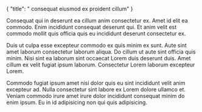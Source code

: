 {
  "title": " consequat eiusmod ex proident cillum"
}

Consequat qui in deserunt ea cillum anim consectetur ex. Amet id elit ea commodo. Enim incididunt consequat deserunt qui. Et anim velit est commodo mollit quis officia quis eu incididunt deserunt consectetur ex.

Duis ut culpa esse excepteur commodo ex quis minim ex sunt. Aute sint amet laborum consectetur laborum aliqua. Do cillum ut aute sint officia quis minim. Nisi sint ea laborum sint occaecat Lorem duis deserunt duis. Amet cillum ex velit fugiat ipsum laborum. Consectetur Lorem laborum excepteur Lorem.

Commodo fugiat ipsum amet nisi dolor quis eu sint incididunt velit anim excepteur ad. Nulla consectetur sint labore ex Lorem dolore ullamco et. Veniam commodo irure amet irure dolor incididunt consequat minim do enim ipsum. Eu in id adipisicing non qui quis adipisicing.
